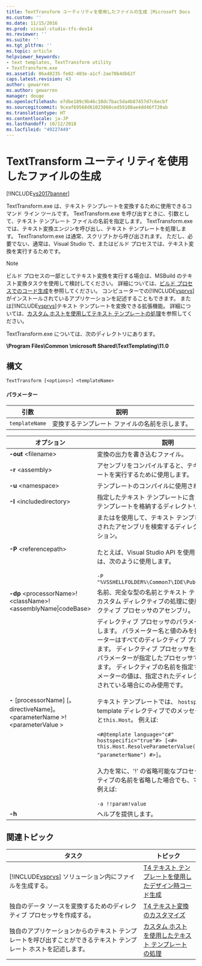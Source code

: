 ```yaml
---
title: TextTransform ユーティリティを使用したファイルの生成 |Microsoft Docs
ms.custom: ''
ms.date: 11/15/2016
ms.prod: visual-studio-tfs-dev14
ms.reviewer: ''
ms.suite: ''
ms.tgt_pltfrm: ''
ms.topic: article
helpviewer_keywords:
- text templates, TextTransform utility
- TextTransform.exe
ms.assetid: 06a48235-fe02-403e-a1cf-2ae70b4db62f
caps.latest.revision: 43
author: gewarren
ms.author: gewarren
manager: douge
ms.openlocfilehash: e7dbe189c9b46c10dc7bac5da4b87457d7c6ecbf
ms.sourcegitcommit: 9ceaf69568d61023868ced59108ae4dd46f720ab
ms.translationtype: HT
ms.contentlocale: ja-JP
ms.lasthandoff: 10/12/2018
ms.locfileid: "49227449"
---
```

# <a name="generating-files-with-the-texttransform-utility"></a>TextTransform ユーティリティを使用したファイルの生成
[!INCLUDE[vs2017banner](../includes/vs2017banner.md)]

TextTransform.exe は、テキスト テンプレートを変換するために使用できるコマンド ライン ツールです。 TextTransform.exe を呼び出すときに、引数として、テキスト テンプレート ファイルの名前を指定します。 TextTransform.exe では、テキスト変換エンジンを呼び出し、テキスト テンプレートを処理します。 TextTransform.exe は通常、スクリプトから呼び出されます。 ただし、必要でない、通常は、Visual Studio で、またはビルド プロセスでは、テキスト変換を実行するためです。  
  
> [!NOTE]
>  ビルド プロセスの一部としてテキスト変換を実行する場合は、MSBuild のテキスト変換タスクを使用して検討してください。 詳細については、[ビルド プロセスでのコード生成](../modeling/code-generation-in-a-build-process.md)を参照してください。 コンピューターでの[!INCLUDE[vsprvs](../includes/vsprvs-md.md)]がインストールされているアプリケーションを記述することもできます。 または[!INCLUDE[vsprvs](../includes/vsprvs-md.md)]テキスト テンプレートを変換できる拡張機能。 詳細については、[カスタム ホストを使用してテキスト テンプレートの処理](../modeling/processing-text-templates-by-using-a-custom-host.md)を参照してください。  
  
 TextTransform.exe については、次のディレクトリにあります。  
  
 **\Program Files\Common \microsoft Shared\TextTemplating\11.0**  
  
## <a name="syntax"></a>構文  
  
```  
TextTransform [<options>] <templateName>  
```  
  
#### <a name="parameters"></a>パラメーター  
  
|**引数**|**説明**|  
|------------------|---------------------|  
|`templateName`|変換するテンプレート ファイルの名前を示します。|  
  
|**オプション**|**説明**|  
|----------------|---------------------|  
|**-out** \<filename>|変換の出力を書き込むファイル。|  
|**-r** \<assembly>|アセンブリをコンパイルすると、テキスト テンプレートを実行するために使用します。|  
|**-u** \<namespace>|テンプレートのコンパイルに使用される名前空間。|  
|**-I** \<includedirectory>|指定したテキスト テンプレートに含まれるテキスト テンプレートを格納するディレクトリ。|  
|**-P** \<referencepath>|またはを使用して、テキスト テンプレート内で指定されたアセンブリを検索するディレクトリを **-r**オプション。<br /><br /> たとえば、Visual Studio API を使用するアセンブリは、次のように使用します。<br /><br /> `-P "%VSSHELLFOLDER%\Common7\IDE\PublicAssemblies"`|  
|**-dp** \<processorName>!\<className>!\<assemblyName&#124;codeBase>|名前、完全な型の名前とテキスト テンプレート内のカスタム ディレクティブの処理に使用できるディレクティブ プロセッサのアセンブリ。|  
|**-** [processorName] [。directiveName]。\<parameterName >!\<parameterValue >|ディレクティブ プロセッサのパラメーター値を指定します。 パラメーター名と値のみを指定するパラメーターはすべてのディレクティブ プロセッサにできます。 ディレクティブ プロセッサを指定する場合、パラメーターが指定したプロセッサでのみ使用できます。 ディレクティブの名前を指定する場合、パラメーターの値は、指定されたディレクティブが処理されている場合にのみ使用です。<br /><br />  テキスト テンプレートでは、 `hostspecific` template ディレクティブでのメッセージを呼び出すと`this.Host`。 例えば:<br /><br /> `<#@template language="c#" hostspecific="true"#> [<#= this.Host.ResolveParameterValue("", "", "parameterName") #>]`。<br /><br /> 入力を常に、'!' の省略可能なプロセッサとディレクティブの名前を省略した場合でも、マークします。 例えば:<br /><br /> `-a !!param!value`|  
|**-h**|ヘルプを提供します。|  
  
## <a name="related-topics"></a>関連トピック  
  
|タスク|トピック|  
|----------|-----------|  
|[!INCLUDE[vsprvs](../includes/vsprvs-md.md)] ソリューション内にファイルを生成する。|[T4 テキスト テンプレートを使用したデザイン時コード生成](../modeling/design-time-code-generation-by-using-t4-text-templates.md)|  
|独自のデータ ソースを変換するためのディレクティブ プロセッサを作成する。|[T4 テキスト変換のカスタマイズ](../modeling/customizing-t4-text-transformation.md)|  
|独自のアプリケーションからのテキスト テンプレートを呼び出すことができるテキスト テンプレート ホストを記述します。|[カスタム ホストを使用したテキスト テンプレートの処理](../modeling/processing-text-templates-by-using-a-custom-host.md)|



